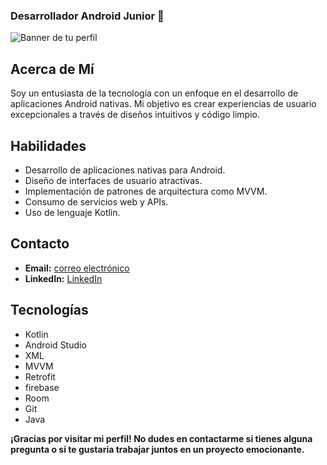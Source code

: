 ### Desarrollador Android Junior 👋
![Banner de tu perfil](https://user-images.githubusercontent.com/23423226/278517370-10f8c994-c443-427d-9236-8f25b25a903d.png)

## Acerca de Mí
Soy un entusiasta de la tecnología con un enfoque en el desarrollo de aplicaciones Android nativas. Mi objetivo es crear experiencias de usuario excepcionales a través de diseños intuitivos y código limpio.

## Habilidades

- Desarrollo de aplicaciones nativas para Android.
- Diseño de interfaces de usuario atractivas.
- Implementación de patrones de arquitectura como MVVM.
- Consumo de servicios web y APIs.
- Uso de lenguaje Kotlin. 

## Contacto

- **Email:** [correo electrónico](mailto:contact@androidavid.com)
- **LinkedIn:** [LinkedIn](https://www.linkedin.com/in/cdavid-gonzalez/)  

## Tecnologías  

- Kotlin
- Android Studio
- XML
- MVVM
- Retrofit
- firebase
- Room
- Git
- Java
    
**¡Gracias por visitar mi perfil! No dudes en contactarme si tienes alguna pregunta o si te gustaría trabajar juntos en un proyecto emocionante.**
